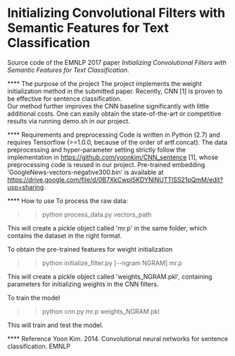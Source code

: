 # Initializing Convolutional Filters with Semantic Features for Text Classification
Source code of the EMNLP 2017 paper *Initializing Convolutional Filters with Semantic Features for Text Classification*.


**** The purpose of the project
The project implements the weight initialization method in the submitted paper.
Recently, CNN [1] is proven to be effective for sentence classification.  
Our method further improves the CNN baseline significantly with little additional costs.
One can easily obtain the state-of-the-art or competitive results via running demo.sh in our project. 


**** Requirements and preprocessing
Code is written in Python (2.7) and requires Tensorflow (>=1.0.0, because of the order of artf.concat).
The data preprocessing and hyper-parameter setting strictly follow the implementation in https://github.com/yoonkim/CNN_sentence [1], whose preprocessing code is reused in our project.
Pre-trained embedding 'GoogleNews-vectors-negative300.bin' is available at https://drive.google.com/file/d/0B7XkCwpI5KDYNlNUTTlSS21pQmM/edit?usp=sharing.


**** How to use
To process the raw data:
>> python process_data.py vectors_path

This will create a pickle object called 'mr.p' in the same folder, which contains the dataset in the right format.

To obtain the pre-trained features for weight initialization
>> python initialize_filter.py [--ngram NGRAM] mr.p

This will create a pickle object called 'weights_NGRAM.pkl', containing parameters 
for initializing weights in the CNN filters.

To train the model
>> python cnn.py mr.p weights_NGRAM.pkl

This will train and test the model.


**** Reference
Yoon Kim. 2014. Convolutional neural networks for sentence classification. EMNLP
